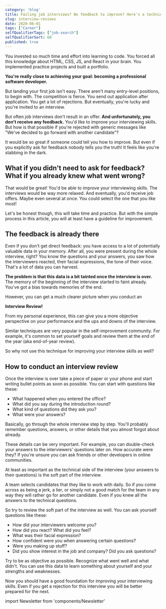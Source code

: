 ```yaml
---
category: 'blog'
title: Failing job interviews? No feedback to improve? Here's a technique to learn from rejections
slug: interview-reviews
date: 2020-06-01
tags: ["Career"]
selfQualifierTags: ["job-search"]
selfQualifierSort: 60
published: true
---
```


You invested so much time and effort into learning to code. You forced all this knowledge about HTML, CSS, JS, and React in your brain. You implemented practice projects and built a portfolio.

**You're really close to achieving your goal: becoming a professional software developer.**

But landing your first job isn't easy. There aren't many entry-level positions, to begin with. The competition is fierce. You send out application after application. You get a lot of rejections. But eventually, you're lucky and you're invited to an interview.

But often job interviews don't result in an offer. **And unfortunately, you don't receive any feedback.** You'd like to improve your interviewing skills. But how is that possible if you're rejected with generic messages like "We've decided to go forward with another candidate"?

It would be so great if someone could tell you how to improve. But even if you explicitly ask for feedback nobody tells you the truth! It feels like you're stabbing in the dark.

## What if you didn't need to ask for feedback? What if you already knew what went wrong?

That would be great! You'd be able to improve your interviewing skills. The interviews would be way more relaxed. And eventually, you'd receive job offers. Maybe even several at once. You could select the one that you like most!

Let's be honest though, this will take time and practice. But with the simple process in this article, you will at least have a guideline for improvement.

## The feedback is already there

Even if you don't get direct feedback: you have access to a lot of potentially valuable data in your memory. After all, you were present during the whole interview, right? You know the questions and your answers, you saw how the interviewers reacted, their facial expressions, the tone of their voice. That's a lot of data you can harvest.

**The problem is that this data is a bit tainted once the interview is over.** The memory of the beginning of the interview started to faint already. You've got a bias towards memories of the end.

However, you can get a much clearer picture when you conduct an

**Interview Review!**

From my personal experience, this can give you a more objective perspective on your performance and the ups and downs of the interview.

Similar techniques are very popular in the self-improvement community. For example, it's common to set yourself goals and review them at the end of the year (aka end-of-year review).

So why not use this technique for improving your interview skills as well?

## How to conduct an interview review

Once the interview is over take a piece of paper or your phone and start writing bullet points as soon as possible. You can start with questions like these:

- What happened when you entered the office?
- What did you say during the introduction round?
- What kind of questions did they ask you?
- What were your answers?

Basically, go through the whole interview step by step. You'll probably remember questions, answers, or other details that you almost forgot about already.

These details can be very important. For example, you can double-check your answers to the interviewers' questions later on. How accurate were they? If you're unsure you can ask friends or other developers in online communities.

At least as important as the technical side of the interview (your answers to their questions) is the soft part of the interview.

A team selects candidates that they like to work with daily. So if you come across as being a jerk, a lier, or simply not a good match for the team in any way they will rather go for another candidate. Even if you knew all the answers to the technical questions.

So try to review the soft part of the interview as well. You can ask yourself questions like these:

- How did your interviewers welcome you?
- How did you react? What did you feel?
- What was their facial expression?
- How confident were you when answering certain questions?
- Were you making up stuff?
- Did you show interest in the job and company? Did you ask questions?

Try to be as objective as possible. Recognize what went well and what didn't. You can use this data to learn something about yourself and your strengths and weaknesses.

Now you should have a good foundation for improving your interviewing skills. Even if you get a rejection for this interview you will be better prepared for the next.

import Newsletter from 'components/Newsletter'

<Newsletter formId="2162732:m6v5k9"/>